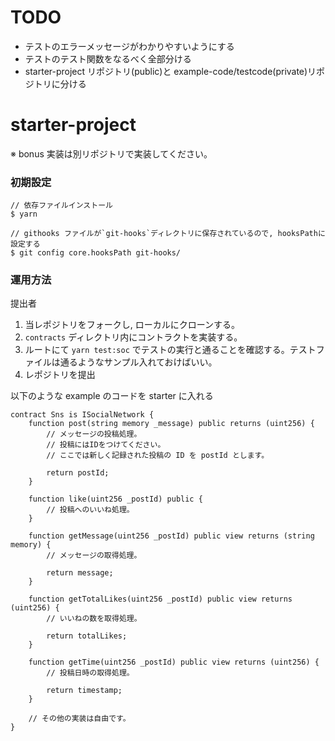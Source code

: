 # TODO

-   テストのエラーメッセージがわかりやすいようにする
-   テストのテスト関数をなるべく全部分ける
-   starter-project リポジトリ(public)と example-code/testcode(private)リポジトリに分ける

# starter-project

※ bonus 実装は別リポジトリで実装してください。

### 初期設定

```
// 依存ファイルインストール
$ yarn

// githooks ファイルが`git-hooks`ディレクトリに保存されているので, hooksPathに設定する
$ git config core.hooksPath git-hooks/
```

### 運用方法

提出者

1. 当レポジトリをフォークし, ローカルにクローンする。
2. `contracts` ディレクトリ内にコントラクトを実装する。
3. ルートにて `yarn test:soc` でテストの実行と通ることを確認する。テストファイルは通るようなサンプル入れておけばいい。
4. レポジトリを提出

以下のような example のコードを starter に入れる

```solidity
contract Sns is ISocialNetwork {
    function post(string memory _message) public returns (uint256) {
        // メッセージの投稿処理。
        // 投稿にはIDをつけてください。
        // ここでは新しく記録された投稿の ID を postId とします。

        return postId;
    }

    function like(uint256 _postId) public {
        // 投稿へのいいね処理。
    }

    function getMessage(uint256 _postId) public view returns (string memory) {
        // メッセージの取得処理。

        return message;
    }

    function getTotalLikes(uint256 _postId) public view returns (uint256) {
        // いいねの数を取得処理。

        return totalLikes;
    }

    function getTime(uint256 _postId) public view returns (uint256) {
        // 投稿日時の取得処理。

        return timestamp;
    }

    // その他の実装は自由です。
}

```
